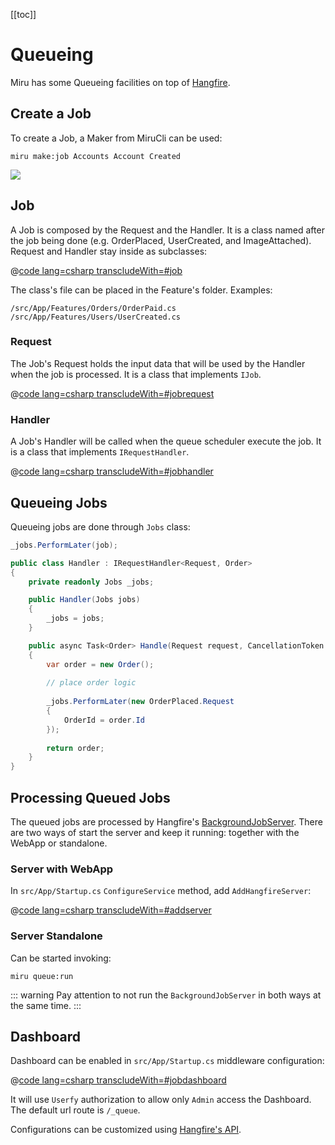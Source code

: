 <!--
Introduction
  hangfire
  job, handler, queueing, dashboard
Create
Job
  file
  Request
  Handler
Queueing Jobs
  PerformLater
Processing Jobs
  in the app (startup)
  separated process (miru:queue)
Dashboard
  config
  accessing
  protecting
TODO: Testing
  if is queueing
  the handler
TODO: Examples
TODO: References
-->

[[toc]]

# Queueing

Miru has some Queueing facilities on top of [Hangfire](https://www.hangfire.io/).

## Create a Job

To create a Job, a Maker from MiruCli can be used:

```shell
miru make:job Accounts Account Created
```

![](/Queueing-Make.png)

## Job

A Job is composed by the Request and the Handler. It is a class named after the job being done (e.g. OrderPlaced, UserCreated, and ImageAttached). Request and Handler stay inside as subclasses:

@[code lang=csharp transcludeWith=#job](@/samples/Skeleton/src/Skeleton/Features/Orders/OrderPaid.cs)

The class's file can be placed in the Feature's folder. Examples:

```
/src/App/Features/Orders/OrderPaid.cs
/src/App/Features/Users/UserCreated.cs
```

### Request

The Job's Request holds the input data that will be used by the Handler when the job is processed. It is a class that implements ```IJob```.

@[code lang=csharp transcludeWith=#jobrequest](@/samples/Skeleton/src/Skeleton/Features/Orders/OrderPlaced.cs)

### Handler

A Job's Handler will be called when the queue scheduler execute the job. It is a class that implements ```IRequestHandler```.

@[code lang=csharp transcludeWith=#jobhandler](@/samples/Skeleton/src/Skeleton/Features/Orders/OrderPlaced.cs)

## Queueing Jobs

Queueing jobs are done through ```Jobs``` class:

```csharp
_jobs.PerformLater(job);
```

```csharp
public class Handler : IRequestHandler<Request, Order>
{
    private readonly Jobs _jobs;

    public Handler(Jobs jobs)
    {
        _jobs = jobs;
    }

    public async Task<Order> Handle(Request request, CancellationToken cancellationToken)
    {
        var order = new Order();
        
        // place order logic
        
        _jobs.PerformLater(new OrderPlaced.Request
        {
            OrderId = order.Id
        });
        
        return order;
    }
}
```

## Processing Queued Jobs

The queued jobs are processed by Hangfire's [BackgroundJobServer](https://docs.hangfire.io/en/latest/background-processing/index.html). There are two ways of start the server and keep it running: together with the WebApp or standalone.

### Server with WebApp

In ```src/App/Startup.cs``` ```ConfigureService``` method, add ```AddHangfireServer```:

@[code lang=csharp transcludeWith=#addserver](@/samples/Mong/src/Mong/Startup.cs)

### Server Standalone

Can be started invoking:

```shell
miru queue:run
```

::: warning
Pay attention to not run the ```BackgroundJobServer``` in both ways at the same time.
:::

## Dashboard

Dashboard can be enabled in ```src/App/Startup.cs``` middleware configuration:

@[code lang=csharp transcludeWith=#jobdashboard](@/samples/Mong/src/Mong/Startup.cs)

It will use ```Userfy``` authorization to allow only ```Admin``` access the Dashboard. The default url route is ```/_queue```.

Configurations can be customized using [Hangfire's API](https://docs.hangfire.io/en/latest/configuration/using-dashboard.html).
